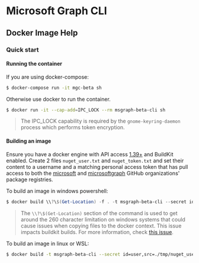 # Microsoft Graph CLI
## Docker Image Help

### Quick start
#### Running the container
If you are using docker-compose:
```sh
$ docker-compose run -it mgc-beta sh
```

Otherwise use docker to run the container.
```sh
$ docker run -it --cap-add=IPC_LOCK --rm msgraph-beta-cli sh
```

> The IPC_LOCK capability is required by the `gnome-keyring-daemon` process which
> performs token encryption.

#### Building an image
Ensure you have a docker engine with API access [1.39+](https://docs.docker.com/engine/api/v1.39/) and BuildKit enabled.
Create 2 files `nuget_user.txt` and `nuget_token.txt` and set their content to a username and a matching personal access token
that has pull access to both the [microsoft](https://github.com/microsoft) and [microsoftgraph](https://github.com/microsoftgraph)
GitHub organizations' package registries.

To build an image in windows powershell:
```powershell
$ docker build \\?\$(Get-Location) -f . -t msgraph-beta-cli --secret id=user,src=./tmp/nuget_user.txt --secret id=token,src=./tmp/nuget_token.txt
```

> The `\\?\$(Get-Location)` section of the command is used to get around the 260 character
> limitation on windows systems that could cause issues when copying files to the docker
> context. This issue impacts buildkit builds. For more information, check
> [this issue](https://github.com/moby/buildkit/issues/1366).

To build an image in linux or WSL:
```sh
$ docker build -t msgraph-beta-cli --secret id=user,src=./tmp/nuget_user.txt --secret id=token,src=./tmp/nuget_token.txt .
```
